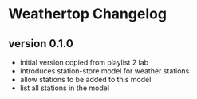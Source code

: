 # Weathertop Changelog

## version 0.1.0

- initial version copied from playlist 2 lab
- introduces station-store model for weather stations
- allow stations to be added to this model
- list all stations in the model
